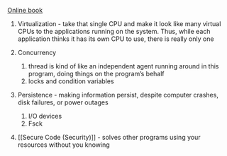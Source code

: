 [Online book](https://pages.cs.wisc.edu/~remzi/OSTEP/)

1. Virtualization - take that single CPU and make it look like many virtual CPUs to the applications running on the system. Thus, while each application thinks it has its own CPU to use, there is really only one
    
2. Concurrency
	1. thread is kind of like an independent agent running around in this program, doing things on the program’s behalf
	2. locks and condition variables
    
4. Persistence - making information persist, despite computer crashes, disk failures, or power outages
	1. I/O devices
	2. Fsck

6. [[Secure Code (Security)]] - solves other programs using your resources without you knowing